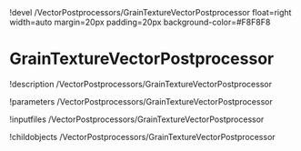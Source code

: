 <!-- MOOSE Object Documentation Stub: Remove this when content is added. -->!devel /VectorPostprocessors/GrainTextureVectorPostprocessor float=right width=auto margin=20px padding=20px background-color=#F8F8F8


# GrainTextureVectorPostprocessor
!description /VectorPostprocessors/GrainTextureVectorPostprocessor

!parameters /VectorPostprocessors/GrainTextureVectorPostprocessor

!inputfiles /VectorPostprocessors/GrainTextureVectorPostprocessor

!childobjects /VectorPostprocessors/GrainTextureVectorPostprocessor
